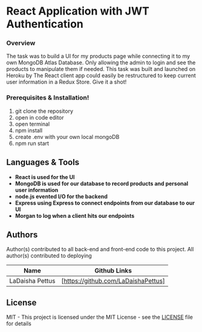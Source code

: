 # React Application with JWT Authentication

### Overview

The task was to build a UI for my products page while connecting it to my own MongoDB Atlas Database. Only allowing the admin to login and see the products to manipulate them if needed. This task was built and launched on Heroku by
The React client app could easily be restructured to keep current user information in a Redux Store. Give it a shot!

### Prerequisites & Installation!

   1. git clone the repository
   2. open in code editor
   3. open terminal
   4. npm install
   5. create .env with your own local mongoDB
   6. npm run start



## Languages & Tools
- __React is used for the UI__
- __MongoDB is used for our database to record products and personal user information__
- __node.js evented I/O for the backend__
- __Express using Express to connect endpoints from our database to our UI__
- __Morgan to log when a client hits our endpoints__

## Authors
Author(s) contributed to all back-end and front-end code to this project. All author(s) contributed to deploying

| Name | Github Links |
| ------ | ------ |
| LaDaisha Pettus | [https://github.com/LaDaishaPettus]|

License
----
MIT - This project is licensed under the MIT License - see the [LICENSE](LICENSE) file for details
